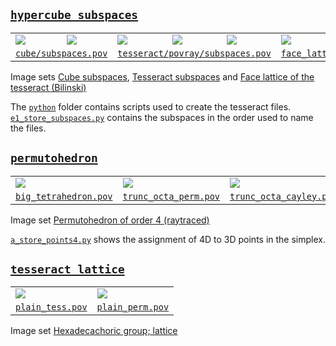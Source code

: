 ## [`hypercube_subspaces`](https://github.com/watchduck/small_povray_projects/tree/master/projects/hypercube_subspaces)

<table>
<tr>
<td>
  <a href="https://commons.wikimedia.org/wiki/File:Cube_subspace_2b5.png">
    <img src="https://upload.wikimedia.org/wikipedia/commons/thumb/1/1f/Cube_subspace_2b5.png/110px-Cube_subspace_2b5.png"/>
  </a>
<td>
  <a href="https://commons.wikimedia.org/wiki/File:Cube_subspace_1c3.png">
    <img src="https://upload.wikimedia.org/wikipedia/commons/thumb/f/f3/Cube_subspace_1c3.png/110px-Cube_subspace_1c3.png"/>
  </a>
<td>
  <a href="https://commons.wikimedia.org/wiki/File:Tesseract_subspace_3b11.png">
    <img src="https://upload.wikimedia.org/wikipedia/commons/thumb/e/ef/Tesseract_subspace_3b11.png/100px-Tesseract_subspace_3b11.png"/>
  </a>
<td>
  <a href="https://commons.wikimedia.org/wiki/File:Tesseract_subspace_2b17.png">
    <img src="https://upload.wikimedia.org/wikipedia/commons/thumb/8/8c/Tesseract_subspace_2b17.png/100px-Tesseract_subspace_2b17.png"/>
  </a>
<td>
  <a href="https://commons.wikimedia.org/wiki/File:Tesseract_subspace_1b11.png">
    <img src="https://upload.wikimedia.org/wikipedia/commons/thumb/7/7c/Tesseract_subspace_1b11.png/100px-Tesseract_subspace_1b11.png"/>
  </a>
<td>
  <a href="https://commons.wikimedia.org/wiki/File:Face_lattice_of_the_tesseract.png">
    <img src="https://upload.wikimedia.org/wikipedia/commons/thumb/1/18/Face_lattice_of_the_tesseract.png/100px-Face_lattice_of_the_tesseract.png"/>
  </a>
<tr>
<td colspan="2">
  <a href="https://github.com/watchduck/small_povray_projects/blob/master/projects/hypercube_subspaces/cube/subspaces.pov">
    <code>cube/subspaces.pov</code>
  </a>
<td colspan="3">
  <a href="https://github.com/watchduck/small_povray_projects/blob/master/projects/hypercube_subspaces/tesseract/povray/subspaces.pov">
    <code>tesseract/povray/subspaces.pov</code>
  </a>
<td>
  <a href="https://github.com/watchduck/small_povray_projects/blob/master/projects/hypercube_subspaces/tesseract/povray/face_lattice.pov">
    <code>face_lattice.pov</code>
  </a>
</table>

Image sets
[Cube subspaces](https://commons.wikimedia.org/wiki/Category:Cube_subspaces_(image_set)),
[Tesseract subspaces](https://commons.wikimedia.org/wiki/Category:Tesseract_subspaces_(image_set)) and
[Face lattice of the tesseract (Bilinski)](https://commons.wikimedia.org/wiki/Category:Face_lattice_of_the_tesseract_(Bilinski))

The [`python`](https://github.com/watchduck/small_povray_projects/tree/master/projects/hypercube_subspaces/tesseract/python) folder 
contains scripts used to create the tesseract files.<br>
[`e1_store_subspaces.py`](https://github.com/watchduck/small_povray_projects/blob/master/projects/hypercube_subspaces/tesseract/python/e1_store_subspaces.py#L116)
contains the subspaces in the order used to name the files.


## [`permutohedron`](https://github.com/watchduck/small_povray_projects/tree/master/projects/permutohedron)

<table>
<tr>
<td>
  <a href="https://commons.wikimedia.org/wiki/File:Permutohedron_in_simplex_of_order_4_(0-based).png">
    <img src="https://upload.wikimedia.org/wikipedia/commons/thumb/a/a1/Permutohedron_in_simplex_of_order_4_%280-based%29.png/224px-Permutohedron_in_simplex_of_order_4_%280-based%29.png"/>
  </a>
<td>
  <a href="https://commons.wikimedia.org/wiki/File:Symmetric_group_4;_permutohedron_3D;_transpositions_(0-based).png">
    <img src="https://upload.wikimedia.org/wikipedia/commons/thumb/2/2d/Symmetric_group_4%3B_permutohedron_3D%3B_transpositions_%280-based%29.png/234px-Symmetric_group_4%3B_permutohedron_3D%3B_transpositions_%280-based%29.png"/>
  </a>
<td>
  <a href="https://commons.wikimedia.org/wiki/File:Symmetric_group_4;_Cayley_graph_1,2,6_(0-based).png">
    <img src="https://upload.wikimedia.org/wikipedia/commons/thumb/6/6f/Symmetric_group_4%3B_Cayley_graph_1%2C2%2C6_%280-based%29.png/234px-Symmetric_group_4%3B_Cayley_graph_1%2C2%2C6_%280-based%29.png"/>
  </a>
<tr>
<td>
  <a href="https://github.com/watchduck/small_povray_projects/blob/master/projects/permutohedron/povray/big_tetrahedron.pov">
    <code>big_tetrahedron.pov</code>
  </a>
<td>
  <a href="https://github.com/watchduck/small_povray_projects/blob/master/projects/permutohedron/povray/trunc_octa_perm.pov">
    <code>trunc_octa_perm.pov</code>
  </a>
<td>
  <a href="https://github.com/watchduck/small_povray_projects/blob/master/projects/permutohedron/povray/trunc_octa_cayley.pov">
    <code>trunc_octa_cayley.pov</code>
  </a>
</table>

Image set [Permutohedron of order 4 (raytraced)](https://commons.wikimedia.org/wiki/Category:Permutohedron_of_order_4_(raytraced))

[`a_store_points4.py`](https://github.com/watchduck/small_povray_projects/blob/master/projects/permutohedron/python/a_store_points4.py)
shows the assignment of 4D to 3D points in the simplex.


## [`tesseract_lattice`](https://github.com/watchduck/small_povray_projects/tree/master/projects/tesseract_lattice)

<table>
<tr>
<td>
  <a href="https://commons.wikimedia.org/wiki/File:Lattice_of_the_hexadecachoric_group,_TP.png">
    <img src="https://upload.wikimedia.org/wikipedia/commons/thumb/c/c7/Lattice_of_the_hexadecachoric_group%2C_TP.png/180px-Lattice_of_the_hexadecachoric_group%2C_TP.png"/>
  </a>
<td>
  <a href="https://commons.wikimedia.org/wiki/File:Lattice_of_the_hexadecachoric_group,_PT.png">
    <img src="https://upload.wikimedia.org/wikipedia/commons/thumb/d/d3/Lattice_of_the_hexadecachoric_group%2C_PT.png/240px-Lattice_of_the_hexadecachoric_group%2C_PT.png"/>
  </a>
<tr>
<td>
  <a href="https://github.com/watchduck/small_povray_projects/blob/master/projects/tesseract_lattice/plain_tess.pov">
    <code>plain_tess.pov</code>
  </a>
<td>
  <a href="https://github.com/watchduck/small_povray_projects/blob/master/projects/tesseract_lattice/plain_perm.pov">
    <code>plain_perm.pov</code>
  </a>
</table>

Image set [Hexadecachoric group; lattice](https://commons.wikimedia.org/wiki/Category:Hexadecachoric_group;_lattice_(image_set))
